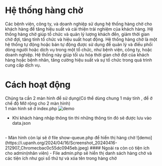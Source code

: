 # Hệ thống hàng chờ
Các bệnh viện, công ty, và doanh nghiệp sử dụng hệ thống hàng chờ cho khách hàng để tăng hiệu suất và cải thiện trải nghiệm của khách hàng. Hệ thống hàng chờ giúp tổ chức và quản lý lượng khách đến, giảm thời gian chờ đợi, tăng tính tổ chức và hiệu suất hoạt động.
Hệ thống hàng chờ là một hệ thống tự động hoặc bán tự động được sử dụng để quản lý và điều phối dòng người hoặc dịch vụ trong một tổ chức, như bệnh viện, công ty, hoặc doanh nghiệp. Hệ thống này giúp tối ưu hóa thời gian chờ đợi của khách hàng hoặc bệnh nhân, tăng cường hiệu suất và sự tổ chức trong quá trình cung cấp dịch vụ.
# Cách hoạt động
Chúng ta cần 2 màn hình để sử dụng(Có thể dùng chung 1 máy tính , để ở chế độ Mở rộng cho 2 màn hình)<br />
1 màn hình sẽ ở index.php
![demo](https://i.upanh.org/2024/04/16/Screenshot_20240416-212155_Chromebee1b414b2611a09.jpeg)
- Khi khách hàng nhập thông tin thì những thông tin đó sẽ được lưu vào data.json
<br />
- Màn hình còn lại sẽ ở file show-queue.php để hiển thị hàng chờ
![demo](https://i.upanh.org/2024/04/16/Screenshot_20240416-212907_Chromecbac0c55dc0945eb.jpeg)
#### Ngoài ra còn có tiện ích cho admin(nhân viên) 
- File admin.php sẽ hiển thị danh sách hàng chờ và các tiện ích như gọi số thứ tự và xóa tên trong hàng chờ


